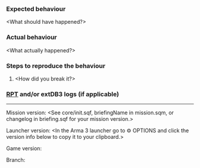 <Please review the guidelines for contributing to this repository. The link is above.>
<If you are reporting a bug then you must use the provided issue template.>

### Expected behaviour
<What should have happened?>

### Actual behaviour
<What actually happened?>

### Steps to reproduce the behaviour 
1. <How did you break it?>

### [RPT](https://community.bistudio.com/wiki/Crash_Files#Arma_3) and/or extDB3 logs (if applicable)
<Check your client and server RPT and extDB3 logs for errors and warnings.>
<If there are relevant messages and they are short then post them here with code formatting.>
<If there are relevant messages and they are long then upload the whole file to GitHub, Pastebin, or Hastebin.>

----

Mission version: <See core/init.sqf, briefingName in mission.sqm, or changelog in briefing.sqf for your mission version.>

Launcher version: <In the Arma 3 launcher go to ⚙ OPTIONS and click the version info below to copy it to your clipboard.>

Game version: 

Branch: 
